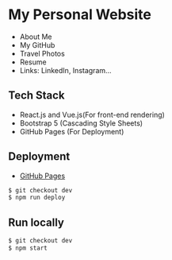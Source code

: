 # My Personal Website

- About Me
- My GitHub
- Travel Photos
- Resume
- Links: LinkedIn, Instagram...

## Tech Stack
  - React.js and Vue.js(For front-end rendering)
  - Bootstrap 5 (Cascading Style Sheets)
  - GitHub Pages (For Deployment)

## Deployment

- [GitHub Pages](https://create-react-app.dev/docs/deployment/#github-pages)

```bash
$ git checkout dev
$ npm run deploy
```

## Run locally

```bash
$ git checkout dev
$ npm start
```
